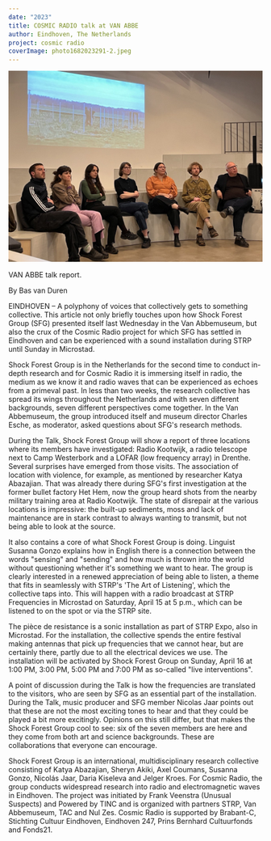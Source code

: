 ```yaml
---
date: "2023"
title: COSMIC RADIO talk at VAN ABBE
author: Eindhoven, The Netherlands
project: cosmic radio
coverImage: photo1682023291-2.jpeg
---
```

![](photo1682023291-2.jpeg)

VAN ABBE talk report.

By Bas van Duren

EINDHOVEN – A polyphony of voices that collectively gets to something collective. This article not only briefly touches upon how Shock Forest Group (SFG) presented itself last Wednesday in the Van Abbemuseum, but also the crux of the Cosmic Radio project for which SFG has settled in Eindhoven and can be experienced with a sound installation during STRP until Sunday in Microstad.

Shock Forest Group is in the Netherlands for the second time to conduct in-depth research and for Cosmic Radio it is immersing itself in radio, the medium as we know it and radio waves that can be experienced as echoes from a primeval past. In less than two weeks, the research collective has spread its wings throughout the Netherlands and with seven different backgrounds, seven different perspectives come together. In the Van Abbemuseum, the group introduced itself and museum director Charles Esche, as moderator, asked questions about SFG's research methods.

During the Talk, Shock Forest Group will show a report of three locations where its members have investigated: Radio Kootwijk, a radio telescope next to Camp Westerbork and a LOFAR (low frequency array) in Drenthe. Several surprises have emerged from those visits. The association of location with violence, for example, as mentioned by researcher Katya Abazajian. That was already there during SFG's first investigation at the former bullet factory Het Hem, now the group heard shots from the nearby military training area at Radio Kootwijk. The state of disrepair at the various locations is impressive: the built-up sediments, moss and lack of maintenance are in stark contrast to always wanting to transmit, but not being able to look at the source.

It also contains a core of what Shock Forest Group is doing. Linguist Susanna Gonzo explains how in English there is a connection between the words "sensing" and "sending" and how much is thrown into the world without questioning whether it's something we want to hear. The group is clearly interested in a renewed appreciation of being able to listen, a theme that fits in seamlessly with STRP's 'The Art of Listening', which the collective taps into. This will happen with a radio broadcast at STRP Frequencies in Microstad on Saturday, April 15 at 5 p.m., which can be listened to on the spot or via the STRP site.

The pièce de resistance is a sonic installation as part of STRP Expo, also in Microstad. For the installation, the collective spends the entire festival making antennas that pick up frequencies that we cannot hear, but are certainly there, partly due to all the electrical devices we use. The installation will be activated by Shock Forest Group on Sunday, April 16 at 1:00 PM, 3:00 PM, 5:00 PM and 7:00 PM as so-called "live interventions".

A point of discussion during the Talk is how the frequencies are translated to the visitors, who are seen by SFG as an essential part of the installation. During the Talk, music producer and SFG member Nicolas Jaar points out that these are not the most exciting tones to hear and that they could be played a bit more excitingly. Opinions on this still differ, but that makes the Shock Forest Group cool to see: six of the seven members are here and they come from both art and science backgrounds. These are collaborations that everyone can encourage.

Shock Forest Group is an international, multidisciplinary research collective consisting of Katya Abazajian, Sheryn Akiki, Axel Coumans, Susanna Gonzo, Nicolás Jaar, Daria Kiseleva and Jelger Kroes. For Cosmic Radio, the group conducts widespread research into radio and electromagnetic waves in Eindhoven. The project was initiated by Frank Veenstra (Unusual Suspects) and Powered by TINC and is organized with partners STRP, Van Abbemuseum, TAC and Nul Zes. Cosmic Radio is supported by Brabant-C, Stichting Cultuur Eindhoven, Eindhoven 247, Prins Bernhard Cultuurfonds and Fonds21.